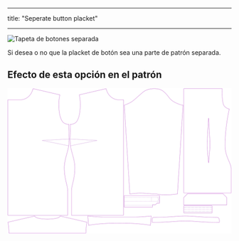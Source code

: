 - - -
title: "Seperate button placket"
- - -

![Tapeta de botones separada](seperatebuttonplacket.svg)

Si desea o no que la placket de botón sea una parte de patrón separada.

## Efecto de esta opción en el patrón

![Esta imagen muestra el efecto de esta opción superponiendo varias variantes que tienen un valor diferente para esta opción](simone_seperatebuttonplacket_sample.svg "Effect of this option on the pattern")
